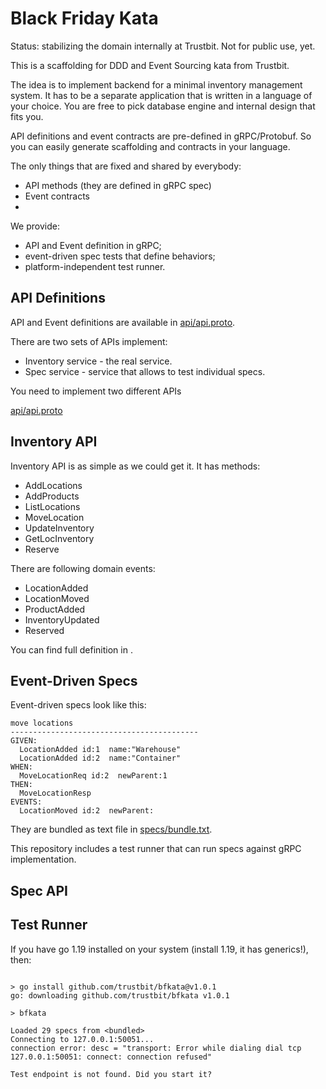 # Black Friday Kata


Status: stabilizing the domain internally at Trustbit. Not for public use, yet.

This is a scaffolding for DDD and Event Sourcing kata from Trustbit.

The idea is to implement backend for a minimal inventory management system. 
It has to be a separate application that is written in a language of your choice. You are free
to pick database engine and internal design that fits you.

API definitions and event contracts are pre-defined in gRPC/Protobuf. So you can easily
generate scaffolding and contracts in your language.

The only things that are fixed and shared by everybody:

- API methods (they are defined in gRPC spec)
- Event contracts
- 


We provide:

- API and Event definition in gRPC;
- event-driven spec tests that define behaviors;
- platform-independent test runner.


## API Definitions

API and Event definitions are available in [api/api.proto](api/api.proto).

There are two sets of APIs  implement:

- Inventory service - the real service.
- Spec service - service that allows to test individual specs.



You need to implement two different APIs



[api/api.proto](api/api.proto)

## Inventory API

Inventory API is as simple as we could get it. It has methods:

- AddLocations 
- AddProducts 
- ListLocations
- MoveLocation
- UpdateInventory
- GetLocInventory
- Reserve

There are following domain events:

- LocationAdded
- LocationMoved
- ProductAdded
- InventoryUpdated
- Reserved

You can find full definition in .


## Event-Driven Specs

Event-driven specs look like this:

```
move locations
------------------------------------------
GIVEN:
  LocationAdded id:1  name:"Warehouse"
  LocationAdded id:2  name:"Container"
WHEN:
  MoveLocationReq id:2  newParent:1
THEN:
  MoveLocationResp 
EVENTS:
  LocationMoved id:2  newParent:
```

They are bundled as text file in [specs/bundle.txt](specs/bundle.txt).

This repository includes a test runner that can run specs against gRPC implementation.

## Spec API

## Test Runner

If you have go 1.19 installed on your system (install 1.19, it has generics!), then:

```

> go install github.com/trustbit/bfkata@v1.0.1
go: downloading github.com/trustbit/bfkata v1.0.1

> bfkata  

Loaded 29 specs from <bundled>
Connecting to 127.0.0.1:50051...
connection error: desc = "transport: Error while dialing dial tcp 127.0.0.1:50051: connect: connection refused"

Test endpoint is not found. Did you start it?
```

